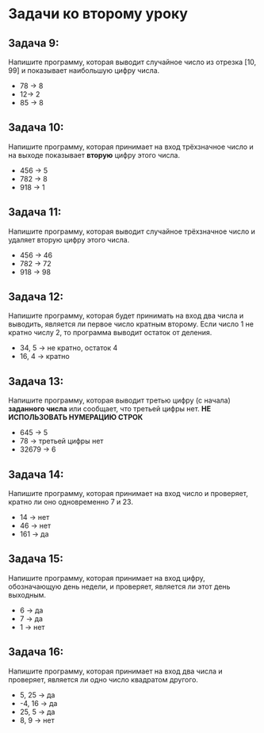 # Задачи ко второму уроку

## **Задача 9:**
Напишите программу, которая выводит случайное число из отрезка [10, 99] и показывает наибольшую цифру числа.  
* 78 -> 8
* 12-> 2
* 85 -> 8

## **Задача 10:**
Напишите программу, которая принимает на вход трёхзначное число и на выходе показывает **вторую**
цифру этого числа.  
* 456 -> 5
* 782 -> 8
* 918 -> 1

## **Задача 11:**
Напишите программу, которая выводит случайное трёхзначное число и удаляет вторую цифру этого числа.  
* 456 -> 46
* 782 -> 72
* 918 -> 98

## **Задача 12:**
Напишите программу, которая будет принимать на вход два числа и выводить, является ли первое число кратным второму. Если число 1 не кратно числу 2, то программа выводит остаток от деления.  
* 34, 5 -> не кратно, остаток 4
* 16, 4 -> кратно

## **Задача 13:**
Напишите программу, которая выводит третью цифру (c начала) **заданного числа** или сообщает, что третьей цифры нет. **НЕ ИСПОЛЬЗОВАТЬ НУМЕРАЦИЮ СТРОК**  
* 645 -> 5
* 78 -> третьей цифры нет
* 32679 -> 6

## **Задача 14:**
Напишите программу, которая принимает на вход число и проверяет, кратно ли оно одновременно 7 и 23.  
* 14 -> нет
* 46 -> нет
* 161 -> да

## **Задача 15:**
Напишите программу, которая принимает на вход цифру, обозначающую день недели, и проверяет, является ли этот день выходным.  
* 6 -> да
* 7 -> да
* 1 -> нет

## **Задача 16:**
Напишите программу, которая принимает на вход два числа и проверяет, является ли одно число квадратом другого.  
* 5, 25  ->  да
* -4, 16  ->  да
* 25, 5  ->  да
* 8, 9  ->  нет


